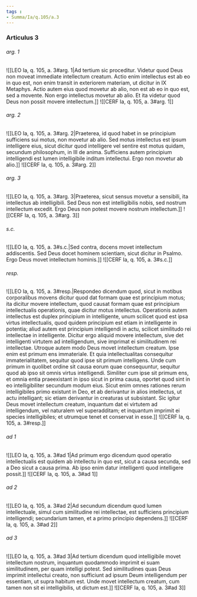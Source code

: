 ```yaml
---
tags : 
- Summa/Ia/q.105/a.3
---
```


### Articulus 3

###### arg. 1
![[LEO Ia, q. 105, a. 3#arg. 1|Ad tertium sic proceditur. Videtur quod Deus non moveat immediate intellectum creatum. Actio enim intellectus est ab eo in quo est, non enim transit in exteriorem materiam, ut dicitur in IX Metaphys. Actio autem eius quod movetur ab alio, non est ab eo in quo est, sed a movente. Non ergo intellectus movetur ab alio. Et ita videtur quod Deus non possit movere intellectum.]]
![[CERF Ia, q. 105, a. 3#arg. 1]]

###### arg. 2
![[LEO Ia, q. 105, a. 3#arg. 2|Praeterea, id quod habet in se principium sufficiens sui motus, non movetur ab alio. Sed motus intellectus est ipsum intelligere eius, sicut dicitur quod intelligere vel sentire est motus quidam, secundum philosophum, in III de anima. Sufficiens autem principium intelligendi est lumen intelligibile inditum intellectui. Ergo non movetur ab alio.]]
![[CERF Ia, q. 105, a. 3#arg. 2]]

###### arg. 3
![[LEO Ia, q. 105, a. 3#arg. 3|Praeterea, sicut sensus movetur a sensibili, ita intellectus ab intelligibili. Sed Deus non est intelligibilis nobis, sed nostrum intellectum excedit. Ergo Deus non potest movere nostrum intellectum.]]
![[CERF Ia, q. 105, a. 3#arg. 3]]

###### s.c.
![[LEO Ia, q. 105, a. 3#s.c.|Sed contra, docens movet intellectum addiscentis. Sed Deus docet hominem scientiam, sicut dicitur in Psalmo. Ergo Deus movet intellectum hominis.]]
![[CERF Ia, q. 105, a. 3#s.c.]]

###### resp.
![[LEO Ia, q. 105, a. 3#resp.|Respondeo dicendum quod, sicut in motibus corporalibus movens dicitur quod dat formam quae est principium motus; ita dicitur movere intellectum, quod causat formam quae est principium intellectualis operationis, quae dicitur motus intellectus. Operationis autem intellectus est duplex principium in intelligente, unum scilicet quod est ipsa virtus intellectualis, quod quidem principium est etiam in intelligente in potentia; aliud autem est principium intelligendi in actu, scilicet similitudo rei intellectae in intelligente. Dicitur ergo aliquid movere intellectum, sive det intelligenti virtutem ad intelligendum, sive imprimat ei similitudinem rei intellectae. Utroque autem modo Deus movet intellectum creatum. Ipse enim est primum ens immateriale. Et quia intellectualitas consequitur immaterialitatem, sequitur quod ipse sit primum intelligens. Unde cum primum in quolibet ordine sit causa eorum quae consequuntur, sequitur quod ab ipso sit omnis virtus intelligendi. Similiter cum ipse sit primum ens, et omnia entia praeexistant in ipso sicut in prima causa, oportet quod sint in eo intelligibiliter secundum modum eius. Sicut enim omnes rationes rerum intelligibiles primo existunt in Deo, et ab derivantur in alios intellectus, ut actu intelligant; sic etiam derivantur in creaturas ut subsistant. Sic igitur Deus movet intellectum creatum, inquantum dat ei virtutem ad intelligendum, vel naturalem vel superadditam; et inquantum imprimit ei species intelligibiles; et utrumque tenet et conservat in esse.]]
![[CERF Ia, q. 105, a. 3#resp.]]

###### ad 1
![[LEO Ia, q. 105, a. 3#ad 1|Ad primum ergo dicendum quod operatio intellectualis est quidem ab intellectu in quo est, sicut a causa secunda, sed a Deo sicut a causa prima. Ab ipso enim datur intelligenti quod intelligere possit.]]
![[CERF Ia, q. 105, a. 3#ad 1]]

###### ad 2
![[LEO Ia, q. 105, a. 3#ad 2|Ad secundum dicendum quod lumen intellectuale, simul cum similitudine rei intellectae, est sufficiens principium intelligendi; secundarium tamen, et a primo principio dependens.]]
![[CERF Ia, q. 105, a. 3#ad 2]]

###### ad 3
![[LEO Ia, q. 105, a. 3#ad 3|Ad tertium dicendum quod intelligibile movet intellectum nostrum, inquantum quodammodo imprimit ei suam similitudinem, per quam intelligi potest. Sed similitudines quas Deus imprimit intellectui creato, non sufficiunt ad ipsum Deum intelligendum per essentiam, ut supra habitum est. Unde movet intellectum creatum, cum tamen non sit ei intelligibilis, ut dictum est.]]
![[CERF Ia, q. 105, a. 3#ad 3]]

